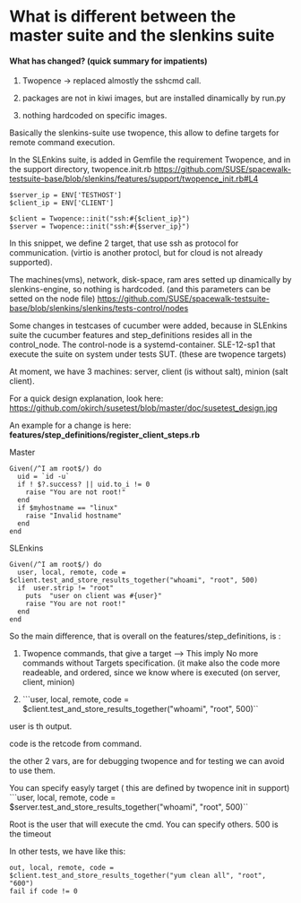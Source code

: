 # What is different between the master suite and the slenkins suite

#### What has changed? (quick summary for impatients)
  
  1) Twopence -> replaced almostly the sshcmd call.
  
  2) packages are not in kiwi images, but are installed dinamically by run.py
  
  3) nothing hardcoded on specific images. 


Basically the slenkins-suite use twopence, this allow to define targets for remote command execution.

In the SLEnkins suite, is added in Gemfile the requirement Twopence, and in the support directory,
twopence.init.rb
https://github.com/SUSE/spacewalk-testsuite-base/blob/slenkins/features/support/twopence_init.rb#L4

```
$server_ip = ENV['TESTHOST']
$client_ip = ENV['CLIENT']

$client = Twopence::init("ssh:#{$client_ip}")
$server = Twopence::init("ssh:#{$server_ip}")
```

In this snippet, we define 2 target, that use ssh as protocol for communication. (virtio is another protocl, but for cloud is not already supported).

The machines(vms), network, disk-space, ram ares setted up dinamically by slenkins-engine, so nothing is hardcoded. (and this parameters can be setted on the node file)
https://github.com/SUSE/spacewalk-testsuite-base/blob/slenkins/slenkins/tests-control/nodes


Some changes in testcases of cucumber were added, because in SLEnkins suite the cucumber features and step_definitions resides all in the control_node.
The control-node is a systemd-container. SLE-12-sp1 that execute the suite on system under tests SUT. (these are twopence targets)

At moment, we have 3 machines: server, client (is without salt), minion (salt client).

For a quick design explanation, look here:
https://github.com/okirch/susetest/blob/master/doc/susetest_design.jpg


An example for a change is here: **features/step_definitions/register_client_steps.rb**

Master
```
Given(/^I am root$/) do
  uid = `id -u`
  if ! $?.success? || uid.to_i != 0
    raise "You are not root!"
  end
  if $myhostname == "linux"
    raise "Invalid hostname"
  end
end
```
SLEnkins
```
Given(/^I am root$/) do
  user, local, remote, code = $client.test_and_store_results_together("whoami", "root", 500)
  if  user.strip != "root"
    puts  "user on client was #{user}" 
    raise "You are not root!"
  end
end
```

So the main difference, that is overall on the features/step_definitions, is :
1) Twopence commands, that give a target -->
This imply No more commands without Targets specification. (it make also the code more readeable, and ordered, since we know where is executed (on server, client, minion)


1) ```user, local, remote, code = $client.test_and_store_results_together("whoami", "root", 500)``

user is th output.

code is the retcode from command.

the other 2 vars, are for debugging twopence and for testing we can avoid to use them.

You can specify easyly target ( this are defined by twopence init in support)
```user, local, remote, code = $server.test_and_store_results_together("whoami", "root", 500)``

Root is the user that will execute the cmd. You can specify others.
500 is the timeout

In other tests, we have like this:

```
out, local, remote, code = $client.test_and_store_results_together("yum clean all", "root", "600")
fail if code != 0
```






